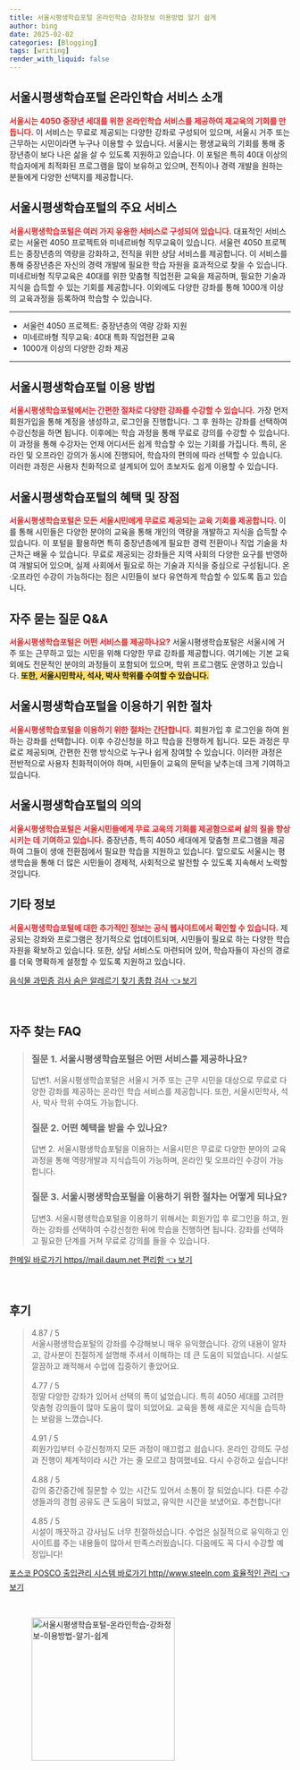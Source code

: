 ```yaml
---
title: 서울시평생학습포털 온라인학습 강좌정보 이용방법 알기 쉽게
author: bing
date: 2025-02-02
categories: [Blogging]
tags: [writing]
render_with_liquid: false
---
```



<h2 id='서울시평생학습포털_소개'>서울시평생학습포털 온라인학습 서비스 소개</h2>

<p><b><span style="color: #ee2323;">서울시는 4050 중장년 세대를 위한 온라인학습 서비스를 제공하여 재교육의 기회를 만듭니다.</span></b> 이 서비스는 무료로 제공되는 다양한 강좌로 구성되어 있으며, 서울시 거주 또는 근무하는 시민이라면 누구나 이용할 수 있습니다. 서울시는 평생교육의 기회를 통해 중장년층이 보다 나은 삶을 살 수 있도록 지원하고 있습니다. 이 포털은 특히 40대 이상의 학습자에게 최적화된 프로그램을 많이 보유하고 있으며, 전직이나 경력 개발을 원하는 분들에게 다양한 선택지를 제공합니다.</p>

<h2 id='주요_서비스'>서울시평생학습포털의 주요 서비스</h2>

<p><b><span style="color: #ee2323;">서울시평생학습포털은 여러 가지 유용한 서비스로 구성되어 있습니다.</span></b> 대표적인 서비스로는 서울런 4050 프로젝트와 미네르바형 직무교육이 있습니다. 서울런 4050 프로젝트는 중장년층의 역량을 강화하고, 전직을 위한 상담 서비스를 제공합니다. 이 서비스를 통해 중장년층은 자신의 경력 개발에 필요한 학습 자원을 효과적으로 찾을 수 있습니다. 미네르바형 직무교육은 40대를 위한 맞춤형 직업전환 교육을 제공하며, 필요한 기술과 지식을 습득할 수 있는 기회를 제공합니다. 이외에도 다양한 강좌를 통해 1000개 이상의 교육과정을 등록하여 학습할 수 있습니다.</p>

<hr />

<ul>
    <li>서울런 4050 프로젝트: 중장년층의 역량 강화 지원</li>
    <li>미네르바형 직무교육: 40대 특화 직업전환 교육</li>
    <li>1000개 이상의 다양한 강좌 제공</li>
</ul>

<hr />

<h2 id='이용방법'>서울시평생학습포털 이용 방법</h2>

<p><b><span style="color: #ee2323;">서울시평생학습포털에서는 간편한 절차로 다양한 강좌를 수강할 수 있습니다.</span></b> 가장 먼저 회원가입을 통해 계정을 생성하고, 로그인을 진행합니다. 그 후 원하는 강좌를 선택하여 수강신청을 하면 됩니다. 이후에는 학습 과정을 통해 무료로 강의를 수강할 수 있습니다. 이 과정을 통해 수강자는 언제 어디서든 쉽게 학습할 수 있는 기회를 가집니다. 특히, 온라인 및 오프라인 강의가 동시에 진행되어, 학습자의 편의에 따라 선택할 수 있습니다. 이러한 과정은  사용자 친화적으로 설계되어 있어 초보자도 쉽게 이용할 수 있습니다.</p>

<h2 id='혜택_및_장점'>서울시평생학습포털의 혜택 및 장점</h2>

<p><b><span style="color: #ee2323;">서울시평생학습포털은 모든 서울시민에게 무료로 제공되는 교육 기회를 제공합니다.</span></b> 이를 통해 시민들은 다양한 분야의 교육을 통해 개인의 역량을 개발하고 지식을 습득할 수 있습니다. 이 포털을 활용하면 특히 중장년층에게 필요한 경력 전환이나 직업 기술을 차근차근 배울 수 있습니다. 무료로 제공되는 강좌들은 지역 사회의 다양한 요구를 반영하여 개발되어 있으며, 실제 사회에서 필요로 하는 기술과 지식을 중심으로 구성됩니다. 온·오프라인 수강이 가능하다는 점은 시민들이 보다 유연하게 학습할 수 있도록 돕고 있습니다.</p>

<h2 id='자주_묻는_질문'>자주 묻는 질문 Q&A</h2>

<p><b><span style="color: #ee2323;">서울시평생학습포털은 어떤 서비스를 제공하나요?</span></b> 서울시평생학습포털은 서울시에 거주 또는 근무하고 있는 시민을 위해 다양한 무료 강좌를 제공합니다. 여기에는 기본 교육 외에도 전문적인 분야의 과정들이 포함되어 있으며, 학위 프로그램도 운영하고 있습니다. <b><span style="background-color: #ffe066;">또한, 서울시민학사, 석사, 박사 학위를 수여할 수 있습니다.</span></b></p>

<h2 id='절차'>서울시평생학습포털을 이용하기 위한 절차</h2>

<p><b><span style="color: #ee2323;">서울시평생학습포털을 이용하기 위한 절차는 간단합니다.</span></b> 회원가입 후 로그인을 하여 원하는 강좌를 선택합니다. 이후 수강신청을 하고 학습을 진행하게 됩니다. 모든 과정은 무료로 제공되며, 간편한 진행 방식으로 누구나 쉽게 참여할 수 있습니다. 이러한 과정은 전반적으로 사용자 친화적이어야 하며, 시민들이 교육의 문턱을 낮추는데 크게 기여하고 있습니다.</p>

<h2 id='결론'>서울시평생학습포털의 의의</h2>

<p><b><span style="color: #ee2323;">서울시평생학습포털은 서울시민들에게 무료 교육의 기회를 제공함으로써 삶의 질을 향상시키는 데 기여하고 있습니다.</span></b> 중장년층, 특히 4050 세대에게 맞춤형 프로그램을 제공하여 그들이 생애 전환점에서 필요한 학습을 지원하고 있습니다. 앞으로도 서울시는 평생학습을 통해 더 많은 시민들이 경제적, 사회적으로 발전할 수 있도록 지속해서 노력할 것입니다.</p>

<h2 id='기타_정보'>기타 정보</h2>

<p><b><span style="color: #ee2323;">서울시평생학습포털에 대한 추가적인 정보는 공식 웹사이트에서 확인할 수 있습니다.</span></b> 제공되는 강좌와 프로그램은 정기적으로 업데이트되며, 시민들이 필요로 하는 다양한 학습 자원을 확보하고 있습니다. 또한, 상담 서비스도 마련되어 있어, 학습자들이 자신의 경로를 더욱 명확하게 설정할 수 있도록 지원하고 있습니다.</p>


<p><a class="click-button" title="음식물 과민증 검사 숨은 알레르기 찾기 종합 검사" href="https://adkhouse.github.io/posts/%EC%9D%8C%EC%8B%9D%EB%AC%BC-%EA%B3%BC%EB%AF%BC%EC%A6%9D-%EA%B2%80%EC%82%AC-%EC%88%A8%EC%9D%80-%EC%95%8C%EB%A0%88%EB%A5%B4%EA%B8%B0-%EC%B0%BE%EA%B8%B0-%EC%A2%85%ED%95%A9-%EA%B2%80%EC%82%AC/" rel="dofollow">음식물 과민증 검사 숨은 알레르기 찾기 종합 검사 👈 보기</a></p><br>
<h2 id='자주_찾는_FAQ'>자주 찾는 FAQ</h2>
<div itemscope="" itemtype="https://schema.org/FAQPage"> 
<blockquote> 
<div itemscope="" itemprop="mainEntity" itemtype="https://schema.org/Question"> 
<h3 itemprop="name">질문 1. 서울시평생학습포털은 어떤 서비스를 제공하나요?</h3> 
<div itemscope="" itemprop="acceptedAnswer" itemtype="https://schema.org/Answer"> 
<span itemprop="text"> 
<p>답변1. 서울시평생학습포털은 서울시 거주 또는 근무 시민을 대상으로 무료로 다양한 강좌를 제공하는 온라인 학습 서비스를 제공합니다. 또한, 서울시민학사, 석사, 박사 학위 수여도 가능합니다.</p> 
</span> 
</div> 
</div> 
<div itemscope="" itemprop="mainEntity" itemtype="https://schema.org/Question"> 
<h3 itemprop="name">질문 2. 어떤 혜택을 받을 수 있나요?</h3> 
<div itemscope="" itemprop="acceptedAnswer" itemtype="https://schema.org/Answer"> 
<span itemprop="text"> 
<p>답변 2. 서울시평생학습포털을 이용하는 서울시민은 무료로 다양한 분야의 교육과정을 통해 역량개발과 지식습득이 가능하며, 온라인 및 오프라인 수강이 가능합니다.</p> 
</span> 
</div> 
</div> 
<div itemscope="" itemprop="mainEntity" itemtype="https://schema.org/Question"> 
<h3 itemprop="name">질문 3. 서울시평생학습포털을 이용하기 위한 절차는 어떻게 되나요?</h3> 
<div itemscope="" itemprop="acceptedAnswer" itemtype="https://schema.org/Answer"> 
<span itemprop="text"> 
<p>답변3. 서울시평생학습포털을 이용하기 위해서는 회원가입 후 로그인을 하고, 원하는 강좌를 선택하여 수강신청한 뒤에 학습을 진행하면 됩니다. 강좌를 선택하고 필요한 단계를 거쳐 무료로 강의를 들을 수 있습니다.</p> 
</span> 
</div> 
</div> 
</blockquote> 
</div>
<p><a class="click-button" title="한메일 바로가기 https//mail.daum.net 편리함" href="https://adkhouse.github.io/posts/%ED%95%9C%EB%A9%94%EC%9D%BC-%EB%B0%94%EB%A1%9C%EA%B0%80%EA%B8%B0-httpsmail.daum.net-%ED%8E%B8%EB%A6%AC%ED%95%A8/" rel="dofollow">한메일 바로가기 https//mail.daum.net 편리함 👈 보기</a></p><br>
<h2 id='후기'>후기</h2>
<div itemscope itemtype="https://schema.org/Product">
  <blockquote>
  <div itemprop="review" itemscope itemtype="https://schema.org/Review">
      <div itemprop="reviewRating" itemscope itemtype="https://schema.org/Rating"> <span itemprop="ratingValue">4.87</span> / <span itemprop="bestRating">5</span> </div>
      <span itemprop="reviewBody">서울시평생학습포털의 강좌를 수강해보니 매우 유익했습니다. 강의 내용이 알차고, 강사분이 친절하게 설명해 주셔서 이해하는 데 큰 도움이 되었습니다. 시설도 깔끔하고 쾌적해서 수업에 집중하기 좋았어요.</span>
  </div>
  <br>
  <div itemprop="review" itemscope itemtype="https://schema.org/Review">
      <div itemprop="reviewRating" itemscope itemtype="https://schema.org/Rating"> <span itemprop="ratingValue">4.77</span> / <span itemprop="bestRating">5</span> </div>
      <span itemprop="reviewBody">정말 다양한 강좌가 있어서 선택의 폭이 넓었습니다. 특히 4050 세대를 고려한 맞춤형 강의들이 많아 도움이 많이 되었어요. 교육을 통해 새로운 지식을 습득하는 보람을 느꼈습니다.</span>
  </div>
  <br>
  <div itemprop="review" itemscope itemtype="https://schema.org/Review">
      <div itemprop="reviewRating" itemscope itemtype="https://schema.org/Rating"> <span itemprop="ratingValue">4.91</span> / <span itemprop="bestRating">5</span> </div>
      <span itemprop="reviewBody">회원가입부터 수강신청까지 모든 과정이 매끄럽고 쉽습니다. 온라인 강의도 구성과 진행이 체계적이라 시간 가는 줄 모르고 참여했네요. 다시 수강하고 싶습니다!</span>
  </div>
  <br>
  <div itemprop="review" itemscope itemtype="https://schema.org/Review">
      <div itemprop="reviewRating" itemscope itemtype="https://schema.org/Rating"> <span itemprop="ratingValue">4.88</span> / <span itemprop="bestRating">5</span> </div>
      <span itemprop="reviewBody">강의 중간중간에 질문할 수 있는 시간도 있어서 소통이 잘 되었습니다. 다른 수강생들과의 경험 공유도 큰 도움이 되었고, 유익한 시간을 보냈어요. 추천합니다!</span>
  </div>
  <br>
  <div itemprop="review" itemscope itemtype="https://schema.org/Review">
      <div itemprop="reviewRating" itemscope itemtype="https://schema.org/Rating"> <span itemprop="ratingValue">4.85</span> / <span itemprop="bestRating">5</span> </div>
      <span itemprop="reviewBody">시설이 깨끗하고 강사님도 너무 친절하셨습니다. 수업은 실질적으로 유익하고 인사이트를 주는 내용들이 많아서 만족스러웠습니다. 다음에도 꼭 다시 수강할 예정입니다!</span>
  </div>
  </blockquote>
</div>
<p><a class="click-button" title="포스코 POSCO 출입관리 시스템 바로가기 http//www.steeln.com 효율적인 관리" href="https://adkhouse.github.io/posts/%ED%8F%AC%EC%8A%A4%EC%BD%94-POSCO-%EC%B6%9C%EC%9E%85%EA%B4%80%EB%A6%AC-%EC%8B%9C%EC%8A%A4%ED%85%9C-%EB%B0%94%EB%A1%9C%EA%B0%80%EA%B8%B0-httpwww.steeln.com-%ED%9A%A8%EC%9C%A8%EC%A0%81%EC%9D%B8-%EA%B4%80%EB%A6%AC/" rel="dofollow">포스코 POSCO 출입관리 시스템 바로가기 http//www.steeln.com 효율적인 관리 👈 보기</a></p><br>
<figure class="image"><img src="https://adkhouse.github.io/assets/img/thumbnail/서울시평생학습포털-온라인학습-강좌정보-이용방법-알기-쉽게.webp" alt="서울시평생학습포털-온라인학습-강좌정보-이용방법-알기-쉽게" width="256" height="256"></figure>